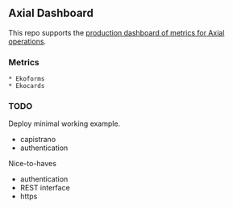 ## Axial Dashboard
This repo supports the [production dashboard of metrics for Axial operations](http://dashboard.axialdev.net).

### Metrics

    * Ekoforms
    * Ekocards

### TODO

Deploy minimal working example.

* capistrano
* authentication

Nice-to-haves

* authentication
* REST interface
* https
    